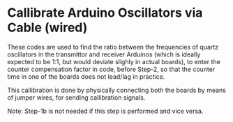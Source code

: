 # Callibrate Arduino Oscillators via Cable (wired)
These codes are used to find the ratio between the frequencies of quartz oscillators in the transmittor and receiver Arduinos (which is ideally expected to be 1:1, but would deviate slighly in actual boards), to enter the counter compensation factor in code, before Step-2, so that the counter time in one of the boards does not lead/lag in practice.

This callibration is done by physically connecting both the boards by means of jumper wires, for sending callibration signals.

Note: Step-1b is not needed if this step is performed and vice versa.
